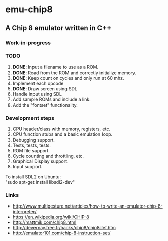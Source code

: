 # emu-chip8 #
## A Chip 8 emulator written in C++ ##
### Work-in-progress ###


### TODO ###
1. **DONE**: Input a filename to use as a ROM.
2. **DONE**: Read from the ROM and correctly initialize memory.
3. **DONE**: Keep count on cycles and only run at 60 mhz.
4. Implement each opcode
5. **DONE**: Draw screen using SDL
6. Handle input using SDL
7. Add sample ROMs and include a link.
8. Add the "fontset" functionality.





### Development steps ###
1. CPU header/class with memory, registers, etc.
2. CPU function stubs and a basic emulation loop.
3. Debugging support.
4. Tests, tests, tests.
5. ROM file support.
6. Cycle counting and throttling, etc.
7. Graphical Display support.
8. Input support.


To install SDL2 on Ubuntu: <br>
"sudo apt-get install libsdl2-dev"


### Links ###
- http://www.multigesture.net/articles/how-to-write-an-emulator-chip-8-interpreter/
- https://en.wikipedia.org/wiki/CHIP-8
- http://mattmik.com/chip8.html
- http://devernay.free.fr/hacks/chip8/chip8def.htm
- http://emulator101.com/chip-8-instruction-set/
